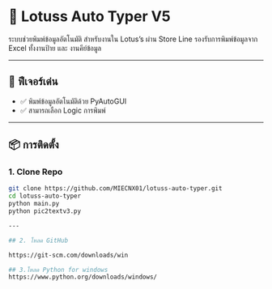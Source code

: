 # 🛒 Lotuss Auto Typer V5

ระบบช่วยพิมพ์ข้อมูลอัตโนมัติ สำหรับงานใน Lotus’s ผ่าน Store Line
รองรับการพิมพ์ข้อมูลจาก Excel ทั้งงานป้าย และ งานคีย์ข้อมูล

---

## 🚀 ฟีเจอร์เด่น
- ✅ พิมพ์ข้อมูลอัตโนมัติด้วย PyAutoGUI
- ✅ สามารถเลือก Logic การพิมพ์

---

## 📦 การติดตั้ง

### 1. Clone Repo
```bash
git clone https://github.com/MIECNX01/lotuss-auto-typer.git
cd lotuss-auto-typer
python main.py
python pic2textv3.py

---

## 2. โหลด GitHub

https://git-scm.com/downloads/win

## 3.โหลด Python for windows
https://www.python.org/downloads/windows/

